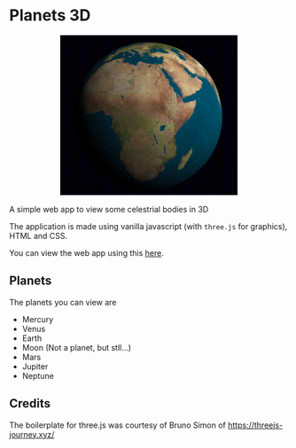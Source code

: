 # Planets 3D

<p align='center'>
    <img src='/entry.gif'>
</p>

A simple web app to view some celestrial bodies in 3D

The application is made using vanilla javascript (with `three.js` for graphics), HTML and CSS.

You can view the web app using this [here](https://dinesh-gdk.github.io/planets_3D/).

## Planets
The planets you can view are
- Mercury
- Venus
- Earth
- Moon (Not a planet, but stll...)
- Mars
- Jupiter
- Neptune

## Credits
The boilerplate for three.js was courtesy of Bruno Simon of https://threejs-journey.xyz/